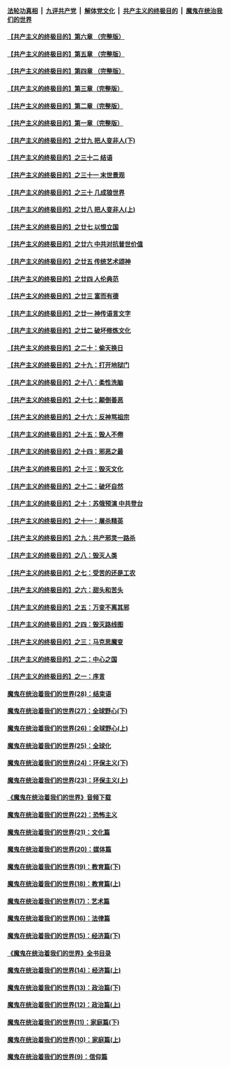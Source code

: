 ####  [法轮功真相](../../../../basic/blob/master/README.md?t=07021231) &nbsp;|&nbsp; [九评共产党](../../../../9ping.md/blob/master/README.md?t=07021231) &nbsp;|&nbsp; [解体党文化](../../../../jtdwh.md/blob/master/README.md?t=07021231)  &nbsp;|&nbsp; [共产主义的终极目的](../../../../gczydzjmd.md/blob/master/README.md?t=07021231) &nbsp;|&nbsp; [魔鬼在统治我们的世界](../../../../mgztzwmdsj.md/blob/master/README.md?t=07021231) 

#### [【共产主义的终极目的】第六章 （完整版）](../pages/nsc422/n11428913.md?t=07021231) 

#### [【共产主义的终极目的】第五章 （完整版）](../pages/nsc422/n11428912.md?t=07021231) 

#### [【共产主义的终极目的】第四章 （完整版）](../pages/nsc422/n11428907.md?t=07021231) 

#### [【共产主义的终极目的】第三章（完整版）](../pages/nsc422/n11428848.md?t=07021231) 

#### [【共产主义的终极目的】第二章（完整版）](../pages/nsc422/n11428831.md?t=07021231) 

#### [【共产主义的终极目的】第一章（完整版）](../pages/nsc422/n11417651.md?t=07021231) 

#### [【共产主义的终极目的】之廿九 把人变非人(下)](../pages/nsc422/n11344140.md?t=07021231) 

#### [【共产主义的终极目的】之三十二 结语](../pages/nsc422/n11360535.md?t=07021231) 

#### [【共产主义的终极目的】之三十一 末世景观](../pages/nsc422/n11351129.md?t=07021231) 

#### [【共产主义的终极目的】之三十 几成狼世界](../pages/nsc422/n11348280.md?t=07021231) 

#### [【共产主义的终极目的】之廿八 把人变非人(上)](../pages/nsc422/n11340492.md?t=07021231) 

#### [【共产主义的终极目的】之廿七 以恨立国](../pages/nsc422/n11336944.md?t=07021231) 

#### [【共产主义的终极目的】之廿六 中共对抗普世价值](../pages/nsc422/n11324785.md?t=07021231) 

#### [【共产主义的终极目的】之廿五 传统艺术颂神](../pages/nsc422/n11296396.md?t=07021231) 

#### [【共产主义的终极目的】之廿四 人伦典范](../pages/nsc422/n11296397.md?t=07021231) 

#### [【共产主义的终极目的】之廿三 富而有德](../pages/nsc422/n11283598.md?t=07021231) 

#### [【共产主义的终极目的】之廿一 神传语言文字](../pages/nsc422/n11263265.md?t=07021231) 

#### [【共产主义的终极目的】之廿二 破坏修炼文化](../pages/nsc422/n11245728.md?t=07021231) 

#### [【共产主义的终极目的】之二十：偷天换日](../pages/nsc422/n11238846.md?t=07021231) 

#### [【共产主义的终极目的】之十九：打开地狱门](../pages/nsc422/n11206376.md?t=07021231) 

#### [【共产主义的终极目的】之十八：柔性洗脑](../pages/nsc422/n11199994.md?t=07021231) 

#### [【共产主义的终极目的】之十七：颠倒善恶](../pages/nsc422/n11179782.md?t=07021231) 

#### [【共产主义的终极目的】之十六：反神骂祖宗](../pages/nsc422/n11166798.md?t=07021231) 

#### [【共产主义的终极目的】之十五：毁人不倦](../pages/nsc422/n11166792.md?t=07021231) 

#### [【共产主义的终极目的】之十四：邪恶之最](../pages/nsc422/n11150249.md?t=07021231) 

#### [【共产主义的终极目的】之十三：毁灭文化](../pages/nsc422/n11135227.md?t=07021231) 

#### [【共产主义的终极目的】之十二：破坏自然](../pages/nsc422/n11135214.md?t=07021231) 

#### [【共产主义的终极目的】之十：苏俄预演 中共登台](../pages/nsc422/n11118424.md?t=07021231) 

#### [【共产主义的终极目的】之十一：屠杀精英](../pages/nsc422/n11118442.md?t=07021231) 

#### [【共产主义的终极目的】之九：共产邪灵一路杀](../pages/nsc422/n11114139.md?t=07021231) 

#### [【共产主义的终极目的】之八：毁灭人类](../pages/nsc422/n11108503.md?t=07021231) 

#### [【共产主义的终极目的】之七：受苦的还是工农](../pages/nsc422/n11101809.md?t=07021231) 

#### [【共产主义的终极目的】之六：甜头和苦头](../pages/nsc422/n11096971.md?t=07021231) 

#### [【共产主义的终极目的】之五：万变不离其邪](../pages/nsc422/n11091285.md?t=07021231) 

#### [【共产主义的终极目的】之四：毁灭路线图](../pages/nsc422/n11086284.md?t=07021231) 

#### [【共产主义的终极目的】之三：马克思魔变](../pages/nsc422/n11061941.md?t=07021231) 

#### [【共产主义的终极目的】之二：中心之国](../pages/nsc422/n11047728.md?t=07021231) 

#### [【共产主义的终极目的】之一：序言](../pages/nsc422/n11086077.md?t=07021231) 

#### [魔鬼在统治着我们的世界(28)：结束语](../pages/nsc422/n10936246.md?t=07021231) 

#### [魔鬼在统治着我们的世界(27)：全球野心(下)](../pages/nsc422/n10928319.md?t=07021231) 

#### [魔鬼在统治着我们的世界(26)：全球野心(上)](../pages/nsc422/n10900318.md?t=07021231) 

#### [魔鬼在统治着我们的世界(25)：全球化](../pages/nsc422/n10788205.md?t=07021231) 

#### [魔鬼在统治着我们的世界(24)：环保主义(下)](../pages/nsc422/n10695307.md?t=07021231) 

#### [魔鬼在统治着我们的世界(23)：环保主义(上)](../pages/nsc422/n10688613.md?t=07021231) 

#### [《魔鬼在统治着我们的世界》音频下载](../pages/nsc422/n10635553.md?t=07021231) 

#### [魔鬼在统治着我们的世界(22)：恐怖主义](../pages/nsc422/n10614727.md?t=07021231) 

#### [魔鬼在统治着我们的世界(21)：文化篇](../pages/nsc422/n10597706.md?t=07021231) 

#### [魔鬼在统治着我们的世界(20)：媒体篇](../pages/nsc422/n10586579.md?t=07021231) 

#### [魔鬼在统治着我们的世界(19)：教育篇(下)](../pages/nsc422/n10564808.md?t=07021231) 

#### [魔鬼在统治着我们的世界(18)：教育篇(上)](../pages/nsc422/n10526970.md?t=07021231) 

#### [魔鬼在统治着我们的世界(17)：艺术篇](../pages/nsc422/n10499093.md?t=07021231) 

#### [魔鬼在统治着我们的世界(16)：法律篇](../pages/nsc422/n10485969.md?t=07021231) 

#### [魔鬼在统治着我们的世界(15)：经济篇(下)](../pages/nsc422/n10469975.md?t=07021231) 

#### [《魔鬼在统治着我们的世界》全书目录](../pages/nsc422/n10464261.md?t=07021231) 

#### [魔鬼在统治着我们的世界(14)：经济篇(上)](../pages/nsc422/n10457370.md?t=07021231) 

#### [魔鬼在统治着我们的世界(13)：政治篇(下)](../pages/nsc422/n10448270.md?t=07021231) 

#### [魔鬼在统治着我们的世界(12)：政治篇(上)](../pages/nsc422/n10444576.md?t=07021231) 

#### [魔鬼在统治着我们的世界(11)：家庭篇(下)](../pages/nsc422/n10440961.md?t=07021231) 

#### [魔鬼在统治着我们的世界(10)：家庭篇(上)](../pages/nsc422/n10435448.md?t=07021231) 

#### [魔鬼在统治着我们的世界(9)：信仰篇](../pages/nsc422/n10432159.md?t=07021231) 

